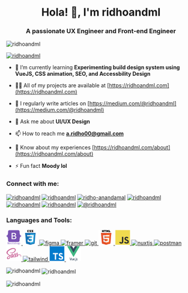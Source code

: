 <h1 align="center">Hola! 👋, I'm ridhoandml</h1>
<h3 align="center">A passionate UX Engineer and Front-end Engineer</h3>

<p align="left"> <img src="https://komarev.com/ghpvc/?username=ridhoandml&label=Profile%20views&color=0e75b6&style=flat" alt="ridhoandml" /> </p>

<p align="left"> <a href="https://github.com/ryo-ma/github-profile-trophy"><img src="https://github-profile-trophy.vercel.app/?username=ridhoandml" alt="ridhoandml" /></a> </p>

- 🌱 I’m currently learning **Experimenting build design system using VueJS, CSS animation, SEO, and Accessbility Design**

- 👨‍💻 All of my projects are available at [https://ridhoandml.com](https://ridhoandml.com)

- 📝 I regularly write articles on [https://medium.com/@ridhoandml](https://medium.com/@ridhoandml)

- 💬 Ask me about **UI/UX Design**

- 📫 How to reach me **a.ridho00@gmail.com**

- 📄 Know about my experiences [https://ridhoandml.com/about](https://ridhoandml.com/about)

- ⚡ Fun fact **Moody lol**

<h3 align="left">Connect with me:</h3>
<p align="left">
<a href="https://codepen.io/ridhoandml" target="blank"><img align="center" src="https://raw.githubusercontent.com/rahuldkjain/github-profile-readme-generator/master/src/images/icons/Social/codepen.svg" alt="ridhoandml" height="30" width="40" /></a>
<a href="https://twitter.com/ridhoandml" target="blank"><img align="center" src="https://raw.githubusercontent.com/rahuldkjain/github-profile-readme-generator/master/src/images/icons/Social/twitter.svg" alt="ridhoandml" height="30" width="40" /></a>
<a href="https://linkedin.com/in/ridho-anandamal" target="blank"><img align="center" src="https://raw.githubusercontent.com/rahuldkjain/github-profile-readme-generator/master/src/images/icons/Social/linked-in-alt.svg" alt="ridho-anandamal" height="30" width="40" /></a>
<a href="https://instagram.com/ridhoandml" target="blank"><img align="center" src="https://raw.githubusercontent.com/rahuldkjain/github-profile-readme-generator/master/src/images/icons/Social/instagram.svg" alt="ridhoandml" height="30" width="40" /></a>
<a href="https://dribbble.com/ridhoandml" target="blank"><img align="center" src="https://raw.githubusercontent.com/rahuldkjain/github-profile-readme-generator/master/src/images/icons/Social/dribbble.svg" alt="ridhoandml" height="30" width="40" /></a>
<a href="https://www.behance.net/ridhoandml" target="blank"><img align="center" src="https://raw.githubusercontent.com/rahuldkjain/github-profile-readme-generator/master/src/images/icons/Social/behance.svg" alt="ridhoandml" height="30" width="40" /></a>
<a href="https://medium.com/@ridhoandml" target="blank"><img align="center" src="https://raw.githubusercontent.com/rahuldkjain/github-profile-readme-generator/master/src/images/icons/Social/medium.svg" alt="@ridhoandml" height="30" width="40" /></a>
</p>

<h3 align="left">Languages and Tools:</h3>
<p align="left"> <a href="https://getbootstrap.com" target="_blank" rel="noreferrer"> <img src="https://raw.githubusercontent.com/devicons/devicon/master/icons/bootstrap/bootstrap-plain-wordmark.svg" alt="bootstrap" width="40" height="40"/> </a> <a href="https://www.w3schools.com/css/" target="_blank" rel="noreferrer"> <img src="https://raw.githubusercontent.com/devicons/devicon/master/icons/css3/css3-original-wordmark.svg" alt="css3" width="40" height="40"/> </a> <a href="https://www.figma.com/" target="_blank" rel="noreferrer"> <img src="https://www.vectorlogo.zone/logos/figma/figma-icon.svg" alt="figma" width="40" height="40"/> </a> <a href="https://www.framer.com/" target="_blank" rel="noreferrer"> <img src="https://www.vectorlogo.zone/logos/framer/framer-icon.svg" alt="framer" width="40" height="40"/> </a> <a href="https://git-scm.com/" target="_blank" rel="noreferrer"> <img src="https://www.vectorlogo.zone/logos/git-scm/git-scm-icon.svg" alt="git" width="40" height="40"/> </a> <a href="https://www.w3.org/html/" target="_blank" rel="noreferrer"> <img src="https://raw.githubusercontent.com/devicons/devicon/master/icons/html5/html5-original-wordmark.svg" alt="html5" width="40" height="40"/> </a> <a href="https://developer.mozilla.org/en-US/docs/Web/JavaScript" target="_blank" rel="noreferrer"> <img src="https://raw.githubusercontent.com/devicons/devicon/master/icons/javascript/javascript-original.svg" alt="javascript" width="40" height="40"/> </a> <a href="https://nuxtjs.org/" target="_blank" rel="noreferrer"> <img src="https://www.vectorlogo.zone/logos/nuxtjs/nuxtjs-icon.svg" alt="nuxtjs" width="40" height="40"/> </a> <a href="https://postman.com" target="_blank" rel="noreferrer"> <img src="https://www.vectorlogo.zone/logos/getpostman/getpostman-icon.svg" alt="postman" width="40" height="40"/> </a> <a href="https://sass-lang.com" target="_blank" rel="noreferrer"> <img src="https://raw.githubusercontent.com/devicons/devicon/master/icons/sass/sass-original.svg" alt="sass" width="40" height="40"/> </a> <a href="https://tailwindcss.com/" target="_blank" rel="noreferrer"> <img src="https://www.vectorlogo.zone/logos/tailwindcss/tailwindcss-icon.svg" alt="tailwind" width="40" height="40"/> </a> <a href="https://www.typescriptlang.org/" target="_blank" rel="noreferrer"> <img src="https://raw.githubusercontent.com/devicons/devicon/master/icons/typescript/typescript-original.svg" alt="typescript" width="40" height="40"/> </a> <a href="https://vuejs.org/" target="_blank" rel="noreferrer"> <img src="https://raw.githubusercontent.com/devicons/devicon/master/icons/vuejs/vuejs-original-wordmark.svg" alt="vuejs" width="40" height="40"/> </a> </p>

<p><img align="left" src="https://github-readme-stats.vercel.app/api/top-langs?username=ridhoandml&show_icons=true&locale=en&layout=compact" alt="ridhoandml" /></p>

<p>&nbsp;<img align="center" src="https://github-readme-stats.vercel.app/api?username=ridhoandml&show_icons=true&locale=en" alt="ridhoandml" /></p>

<p><img align="center" src="https://github-readme-streak-stats.herokuapp.com/?user=ridhoandml&" alt="ridhoandml" /></p>

